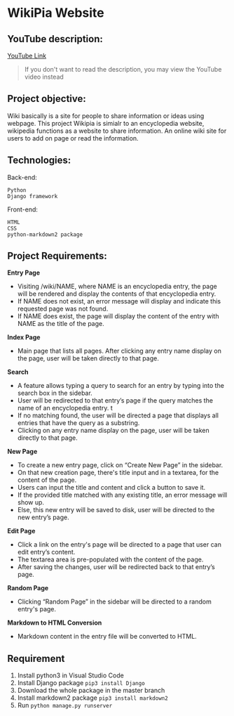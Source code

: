 # WikiPia Website

## YouTube description: 
[YouTube Link](https://youtu.be/A5CSVRcse18)
> If you don't want to read the description, you may view the YouTube video instead

## Project objective:
Wiki basically is a site for people to share information or ideas using webpage. This project Wikipia is simialr to an encyclopedia website, wikipedia functions as a website to share information. An online wiki site for users to add on page or read the information.

## Technologies:
Back-end:
```
Python
Django framework
```

Front-end:
```
HTML 
CSS
python-markdown2 package
```

## Project Requirements:
**Entry Page**
- Visiting /wiki/NAME, where NAME is an encyclopedia entry, the page will be rendered and display the contents of that encyclopedia entry.
- If NAME does not exist, an error message will display and indicate this requested page was not found.
- If NAME does exist, the page will display the content of the entry with NAME as the title of the page.

**Index Page**
- Main page that lists all pages. After clicking any entry name display on the page, user will be taken directly to that page.

**Search**
- A feature allows typing a query to search for an entry by typing into the search box in the sidebar.
- User will be redirected to that entry’s page if the query matches the name of an encyclopedia entry. t
- If no matching found, the user will be directed a page that displays all entries that have the query as a substring. 
- Clicking on any entry name display on the page, user will be taken directly to that page.

**New Page**
- To create a new entry page, click on “Create New Page” in the sidebar.
- On that new creation page, there's title input and in a textarea, for the content of the page.
- Users can input the title and content and click a button to save it.
- If the provided title matched with any existing title, an error message will show up.
- Else, this new entry will be saved to disk, user will be directed to the new entry’s page.

**Edit Page**
- Click a link on the entry's page will be directed to a page that user can edit entry’s content.
- The textarea area is pre-populated with the content of the page.
- After saving the changes, user will be redirected back to that entry’s page.

**Random Page**
- Clicking “Random Page” in the sidebar will be directed to a random entry's page.

**Markdown to HTML Conversion**
- Markdown content in the entry file will be converted to HTML.

## Requirement
1. Install python3 in Visual Studio Code
2. Install Django package
``pip3 install Django``
3. Download the whole package in the master branch
4. Install markdown2 package
`` pip3 install markdown2 ``
6. Run
``python manage.py runserver``

